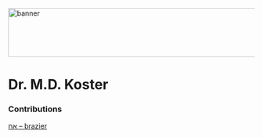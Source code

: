 <img src="../../img/banner.png" alt="banner" width="800" height="100"> 

# **Dr. M.D. Koster**

### Contributions
[אַח – brazier](../words/brazier.md)
